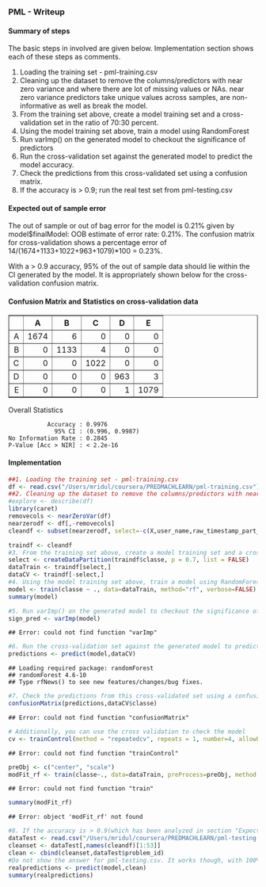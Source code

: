 ### PML - Writeup
#### Summary of steps 
The basic steps in involved are given below. Implementation section shows each of these steps as comments.
   1. Loading the training set - pml-training.csv
   2. Cleaning up the dataset to remove the columns/predictors with near zero variance and where there are lot of missing values or NAs. near zero variance predictors take unique values across samples, are non-informative as well as break the model.
   3. From the training set above, create a model training set and a cross-validation set in the ratio of 70:30 percent.
   4. Using the model training set above, train a model using RandomForest
   5. Run varImp() on the generated model to checkout the significance of predictors
   6. Run the cross-validation set against the generated model to predict the model accuracy.
   7. Check the predictions from this cross-validated set using a confusion matrix.
   8. If the accuracy is > 0.9; run the real test set from pml-testing.csv

#### Expected out of sample error
The out of sample or out of bag error for the model is 0.21% given by model$finalModel:
OOB estimate of  error rate: 0.21%.
The confusion matrix for cross-validation shows a percentage error of 14/(1674+1133+1022+963+1079)*100 = 0.23%. 

With a > 0.9 accuracy, 95% of the out of sample data should lie within the CI generated by the model. It is appropriately shown below for the cross-validation confusion matrix.

#### Confusion Matrix and Statistics on cross-validation data

<!-- html table generated in R 3.1.1 by xtable 1.7-4 package -->
<!-- Mon Sep 22 00:48:54 2014 -->
<table border=1>
<tr> <th>  </th> <th> A </th> <th> B </th> <th> C </th> <th> D </th> <th> E </th>  </tr>
  <tr> <td align="right"> A </td> <td align="right"> 1674 </td> <td align="right">   6 </td> <td align="right">   0 </td> <td align="right">   0 </td> <td align="right">   0 </td> </tr>
  <tr> <td align="right"> B </td> <td align="right">   0 </td> <td align="right"> 1133 </td> <td align="right">   4 </td> <td align="right">   0 </td> <td align="right">   0 </td> </tr>
  <tr> <td align="right"> C </td> <td align="right">   0 </td> <td align="right">   0 </td> <td align="right"> 1022 </td> <td align="right">   0 </td> <td align="right">   0 </td> </tr>
  <tr> <td align="right"> D </td> <td align="right">   0 </td> <td align="right">   0 </td> <td align="right">   0 </td> <td align="right"> 963 </td> <td align="right">   3 </td> </tr>
  <tr> <td align="right"> E </td> <td align="right">   0 </td> <td align="right">   0 </td> <td align="right">   0 </td> <td align="right">   1 </td> <td align="right"> 1079 </td> </tr>
   </table>

Overall Statistics
                                         
               Accuracy : 0.9976         
                 95% CI : (0.996, 0.9987)
    No Information Rate : 0.2845         
    P-Value [Acc > NIR] : < 2.2e-16
    
#### Implementation 

```r
##1. Loading the training set - pml-training.csv
df <- read.csv("/Users/mridul/coursera/PREDMACHLEARN/pml-training.csv")
##2. Cleaning up the dataset to remove the columns/predictors with near zero variance and where there are lot of missing values or NAs. near zero variance predictors take unique values across samples, are non-informative as well as break the model.
#explore <- describe(df)
library(caret)
removecols <- nearZeroVar(df)
nearzerodf <- df[,-removecols]
cleandf <- subset(nearzerodf, select=-c(X,user_name,raw_timestamp_part_1,raw_timestamp_part_2,cvtd_timestamp,var_accel_forearm,amplitude_pitch_forearm,min_pitch_forearm,max_picth_forearm,var_yaw_dumbbell,stddev_yaw_dumbbell,avg_yaw_dumbbell,var_pitch_dumbbell,stddev_pitch_dumbbell,avg_pitch_dumbbell,var_roll_dumbbell,stddev_roll_dumbbell,avg_roll_dumbbell,var_accel_dumbbell,amplitude_pitch_dumbbell,amplitude_roll_dumbbell,min_pitch_dumbbell,min_roll_dumbbell,max_picth_dumbbell,max_roll_dumbbell,max_roll_belt,max_picth_belt,min_roll_belt,min_pitch_belt,amplitude_roll_belt,amplitude_pitch_belt,var_total_accel_belt, avg_roll_belt,stddev_roll_belt, var_roll_belt,avg_pitch_belt, stddev_pitch_belt,var_pitch_belt,avg_yaw_belt,stddev_yaw_belt,var_yaw_belt,var_accel_arm,max_picth_arm,max_yaw_arm,min_yaw_arm,amplitude_yaw_arm))

traindf <- cleandf
#3. From the training set above, create a model training set and a cross-validation set in the ratio of 70:30 percent.
select <- createDataPartition(traindf$classe, p = 0.7, list = FALSE)
dataTrain <- traindf[select,]
dataCV <- traindf[-select,]
#4. Using the model training set above, train a model using RandomForest
model <- train(classe ~ ., data=dataTrain, method="rf", verbose=FALSE)
summary(model)
```

```r
#5. Run varImp() on the generated model to checkout the significance of predictors
sign_pred <- varImp(model)
```

```
## Error: could not find function "varImp"
```

```r
#6. Run the cross-validation set against the generated model to predict the model accuracy.
predictions <- predict(model,dataCV)
```

```
## Loading required package: randomForest
## randomForest 4.6-10
## Type rfNews() to see new features/changes/bug fixes.
```

```r
#7. Check the predictions from this cross-validated set using a confusion matrix.Results analyzed in the section above (Confusion Matrix and Statistics on cross-validation data)
confusionMatrix(predictions,dataCV$classe)
```

```
## Error: could not find function "confusionMatrix"
```

```r
# Additionally, you can use the cross validation to check the model
cv <- trainControl(method = "repeatedcv", repeats = 1, number=4, allowParallel=TRUE, verboseIter=TRUE) 
```

```
## Error: could not find function "trainControl"
```

```r
preObj <- c("center", "scale") 
modFit_rf <- train(classe~., data=dataTrain, preProcess=preObj, method = 'rf', trControl =cv) 
```

```
## Error: could not find function "train"
```

```r
summary(modFit_rf)
```

```
## Error: object 'modFit_rf' not found
```

```r
#8. If the accuracy is > 0.9(which has been analyzed in section "Expected out of sample error"); run the real test set from pml-testing.csv
dataTest <- read.csv("/Users/mridul/coursera/PREDMACHLEARN/pml-testing.csv")
cleanset <- dataTest[,names(cleandf)[1:53]]
clean <- cbind(cleanset,dataTest$problem_id)
#Do not show the answer for pml-testing.csv. It works though, with 100% accuracy on pml-testing.csv
realpredictions <- predict(model,clean)
summary(realpredictions)
```
